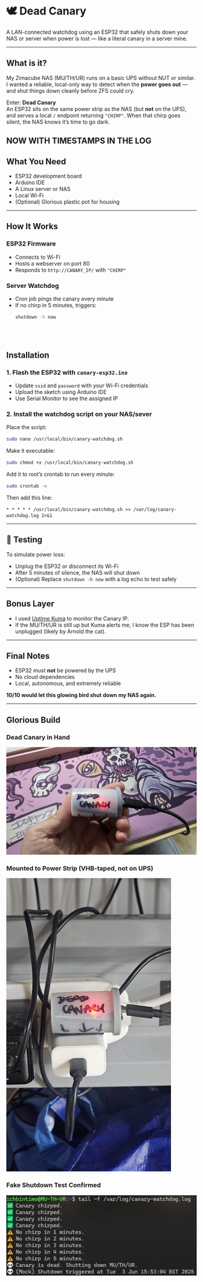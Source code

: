# 🕊️ Dead Canary

A LAN-connected watchdog using an ESP32 that safely shuts down your NAS or server when power is lost — like a literal canary in a server mine.

---

## What is it?

My Zimacube NAS (MU/TH/UR) runs on a basic UPS without NUT or similar. I wanted a reliable, local-only way to detect when the **power goes out** — and shut things down cleanly before ZFS could cry.

Enter: **Dead Canary**  
An ESP32 sits on the same power strip as the NAS (but **not** on the UPS), and serves a local `/` endpoint returning `"CHIRP"`. When that chirp goes silent, the NAS knows it’s time to go dark.

NOW WITH TIMESTAMPS IN THE LOG
---

## What You Need

- ESP32 development board
- Arduino IDE
- A Linux server or NAS
- Local Wi-Fi
- (Optional) Glorious plastic pot for housing

---

## How It Works

### ESP32 Firmware
- Connects to Wi-Fi
- Hosts a webserver on port 80
- Responds to `http://CANARY_IP/` with `"CHIRP"`

### Server Watchdog
- Cron job pings the canary every minute
- If no chirp in 5 minutes, triggers:
  ```bash
  shutdown -h now





## Installation

### 1. Flash the ESP32 with `canary-esp32.ino`

- Update `ssid` and `password` with your Wi-Fi credentials
- Upload the sketch using Arduino IDE
- Use Serial Monitor to see the assigned IP

### 2. Install the watchdog script on your NAS/sever

Place the script:

```bash
sudo nano /usr/local/bin/canary-watchdog.sh
```

Make it executable:

```bash
sudo chmod +x /usr/local/bin/canary-watchdog.sh
```

Add it to root’s crontab to run every minute:

```bash
sudo crontab -e
```

Then add this line:

```cron
* * * * * /usr/local/bin/canary-watchdog.sh >> /var/log/canary-watchdog.log 2>&1
```

---

## 🧪 Testing

To simulate power loss:

- Unplug the ESP32 or disconnect its Wi-Fi
- After 5 minutes of silence, the NAS will shut down
- (Optional) Replace `shutdown -h now` with a log echo to test safely

---

## Bonus Layer

- I used [Uptime Kuma](https://github.com/louislam/uptime-kuma) to monitor the Canary IP.
- If the MU/TH/UR is still up but Kuma alerts me, I know the ESP has been unplugged (likely by Arnold the cat).

---

## Final Notes

- ESP32 must **not** be powered by the UPS
- No cloud dependencies
- Local, autonomous, and extremely reliable

**10/10 would let this glowing bird shut down my NAS again.**

---

## Glorious Build

### Dead Canary in Hand
![Dead Canary in Hand](20250603_155956.jpg)

### Mounted to Power Strip (VHB-taped, not on UPS)
![Dead Canary Mounted](20250603_170120.jpg)

### Fake Shutdown Test Confirmed
![Canary Log Output](image%20(1).jpg)





